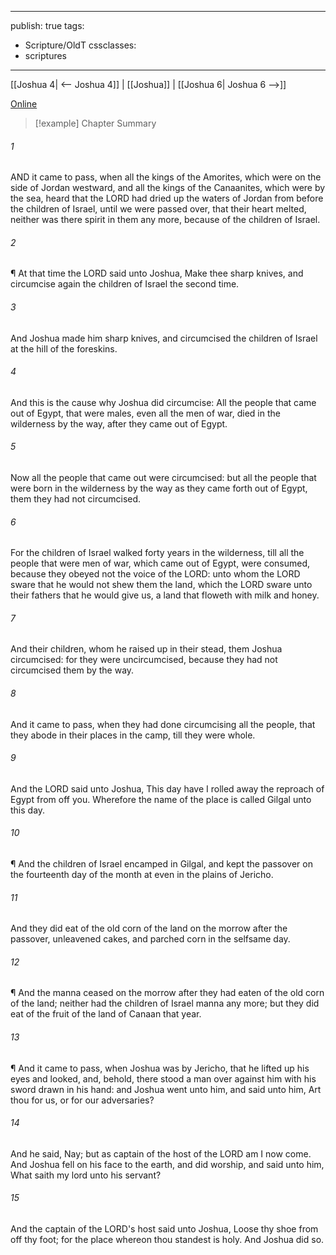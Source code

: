 

---
publish: true
tags:
  - Scripture/OldT
cssclasses:
  - scriptures
---
[[Joshua 4| <-- Joshua 4]] | [[Joshua]] | [[Joshua 6| Joshua 6 -->]]

[Online](https://churchofjesuschrist.org/study/scriptures/ot/josh/5?lang=eng)

>[!example] Chapter Summary
>
###### 1
AND it came to pass, when all the kings of the Amorites, which were on the side of Jordan westward, and all the kings of the Canaanites, which were by the sea, heard that the LORD had dried up the waters of Jordan from before the children of Israel, until we were passed over, that their heart melted, neither was there spirit in them any more, because of the children of Israel.
###### 2
¶ At that time the LORD said unto Joshua, Make thee sharp knives, and circumcise again the children of Israel the second time.
###### 3
And Joshua made him sharp knives, and circumcised the children of Israel at the hill of the foreskins.
###### 4
And this is the cause why Joshua did circumcise: All the people that came out of Egypt, that were males, even all the men of war, died in the wilderness by the way, after they came out of Egypt.
###### 5
Now all the people that came out were circumcised: but all the people that were born in the wilderness by the way as they came forth out of Egypt, them they had not circumcised.
###### 6
For the children of Israel walked forty years in the wilderness, till all the people that were men of war, which came out of Egypt, were consumed, because they obeyed not the voice of the LORD: unto whom the LORD sware that he would not shew them the land, which the LORD sware unto their fathers that he would give us, a land that floweth with milk and honey.
###### 7
And their children, whom he raised up in their stead, them Joshua circumcised: for they were uncircumcised, because they had not circumcised them by the way.
###### 8
And it came to pass, when they had done circumcising all the people, that they abode in their places in the camp, till they were whole.
###### 9
And the LORD said unto Joshua, This day have I rolled away the reproach of Egypt from off you.  Wherefore the name of the place is called Gilgal unto this day.
###### 10
¶ And the children of Israel encamped in Gilgal, and kept the passover on the fourteenth day of the month at even in the plains of Jericho.
###### 11
And they did eat of the old corn of the land on the morrow after the passover, unleavened cakes, and parched corn in the selfsame day.
###### 12
¶ And the manna ceased on the morrow after they had eaten of the old corn of the land; neither had the children of Israel manna any more; but they did eat of the fruit of the land of Canaan that year.
###### 13
¶ And it came to pass, when Joshua was by Jericho, that he lifted up his eyes and looked, and, behold, there stood a man over against him with his sword drawn in his hand: and Joshua went unto him, and said unto him, Art thou for us, or for our adversaries?
###### 14
And he said, Nay; but as captain of the host of the LORD am I now come.  And Joshua fell on his face to the earth, and did worship, and said unto him, What saith my lord unto his servant?
###### 15
And the captain of the LORD's host said unto Joshua, Loose thy shoe from off thy foot; for the place whereon thou standest is holy.  And Joshua did so.



